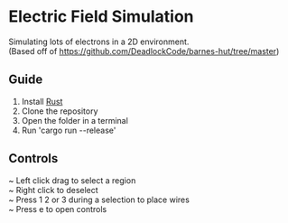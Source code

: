# Electric Field Simulation
Simulating lots of electrons in a 2D environment.<br>
(Based off of https://github.com/DeadlockCode/barnes-hut/tree/master)<br>
## Guide
1. Install [Rust](https://www.rust-lang.org/tools/install)
2. Clone the repository
5. Open the folder in a terminal
6. Run 'cargo run --release'
## Controls
~ Left click drag to select a region<br>
~ Right click to deselect<br>
~ Press 1 2 or 3 during a selection to place wires<br>
~ Press e to open controls<br>

